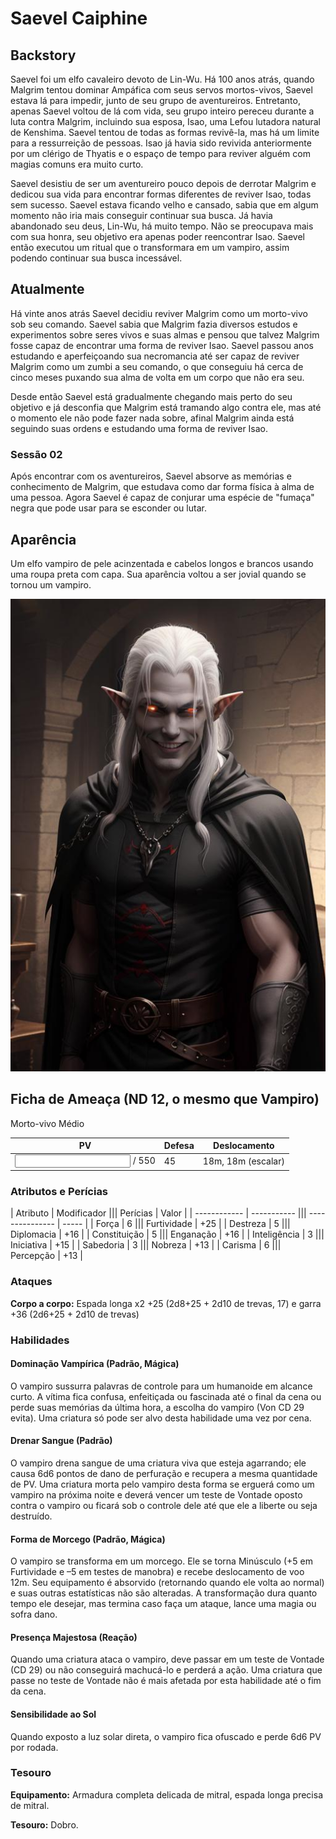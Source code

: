 # Saevel Caiphine

## Backstory

Saevel foi um elfo cavaleiro devoto de Lin-Wu. Há 100 anos atrás, quando Malgrim tentou dominar Ampáfica com seus servos mortos-vivos, Saevel estava lá para impedir, junto de seu grupo de aventureiros. Entretanto, apenas Saevel voltou de lá com vida, seu grupo inteiro pereceu durante a luta contra Malgrim, incluindo sua esposa, Isao, uma Lefou lutadora natural de Kenshima. Saevel tentou de todas as formas revivê-la, mas há um limite para a ressurreição de pessoas. Isao já havia sido revivida anteriormente por um clérigo de Thyatis e o espaço de tempo para reviver alguém com magias comuns era muito curto.

Saevel desistiu de ser um aventureiro pouco depois de derrotar Malgrim e dedicou sua vida para encontrar formas diferentes de reviver Isao, todas sem sucesso. Saevel estava ficando velho e cansado, sabia que em algum momento não iria mais conseguir continuar sua busca. Já havia abandonado seu deus, Lin-Wu, há muito tempo. Não se preocupava mais com sua honra, seu objetivo era apenas poder reencontrar Isao. Saevel então executou um ritual que o transformara em um vampiro, assim podendo continuar sua busca incessável.

## Atualmente

Há vinte anos atrás Saevel decidiu reviver Malgrim como um morto-vivo sob seu comando. Saevel sabia que Malgrim fazia diversos estudos e experimentos sobre seres vivos e suas almas e pensou que talvez Malgrim fosse capaz de encontrar uma forma de reviver Isao. Saevel passou anos estudando e aperfeiçoando sua necromancia até ser capaz de reviver Malgrim como um zumbi a seu comando, o que conseguiu há cerca de cinco meses puxando sua alma de volta em um corpo que não era seu.

Desde então Saevel está gradualmente chegando mais perto do seu objetivo e já desconfia que Malgrim está tramando algo contra ele, mas até o momento ele não pode fazer nada sobre, afinal Malgrim ainda está seguindo suas ordens e estudando uma forma de reviver Isao.

### Sessão 02

Após encontrar com os aventureiros, Saevel absorve as memórias e conhecimento de Malgrim, que estudava como dar forma física à alma de uma pessoa. Agora Saevel é capaz de conjurar uma espécie de "fumaça" negra que pode usar para se esconder ou lutar.

## Aparência

Um elfo vampiro de pele acinzentada e cabelos longos e brancos usando uma roupa preta com capa. Sua aparência voltou a ser jovial quando se tornou um vampiro.

![Saevel Caiphine](../../../assets/images/saevel.jpeg)

## Ficha de Ameaça (ND 12, o mesmo que Vampiro)

Morto-vivo Médio

| PV                                    | Defesa | Deslocamento        |
| ------------------------------------- | ------ | ------------------- |
| <input type="number" min="0" /> / 550 | 45     | 18m, 18m (escalar)  |

### Atributos e Perícias

| Atributo     | Modificador ||| Perícias        | Valor |
| ------------ | ----------- ||| --------------- | ----- |
| Força        | 6           ||| Furtividade     | +25   |
| Destreza     | 5           ||| Diplomacia      | +16   |
| Constituição | 5           ||| Enganação       | +16   |
| Inteligência | 3           ||| Iniciativa      | +15   |
| Sabedoria    | 3           ||| Nobreza         | +13   |
| Carisma      | 6           ||| Percepção       | +13   |

### Ataques

**Corpo a corpo:** Espada longa x2 +25 (2d8+25 + 2d10 de trevas, 17) e garra +36 (2d6+25 + 2d10 de trevas)

### Habilidades

#### Dominação Vampírica (Padrão, Mágica)

O vampiro sussurra palavras de controle para um humanoide em alcance curto. A vítima fica confusa, enfeitiçada ou fascinada até o final da cena ou perde suas memórias da última hora, a escolha do vampiro (Von CD 29 evita). Uma criatura só pode ser alvo desta habilidade uma vez por cena.

#### Drenar Sangue (Padrão)

O vampiro drena sangue de uma criatura viva que esteja agarrando; ele causa 6d6 pontos de dano de perfuração e recupera a mesma quantidade de PV. Uma criatura morta pelo vampiro desta forma se erguerá como um vampiro na próxima noite e deverá vencer um teste de Vontade oposto contra o vampiro ou ficará sob o controle dele até que ele a liberte ou seja destruído.

#### Forma de Morcego (Padrão, Mágica)

O vampiro se transforma em um morcego. Ele se torna Minúsculo (+5 em Furtividade e –5 em testes de manobra) e recebe deslocamento de voo 12m. Seu equipamento é absorvido (retornando quando ele volta ao normal) e suas outras estatísticas não são alteradas. A transformação dura quanto tempo ele desejar, mas termina caso faça um ataque, lance uma magia ou sofra dano.

#### Presença Majestosa (Reação)

Quando uma criatura ataca o vampiro, deve passar em um teste de Vontade (CD 29) ou não conseguirá machucá-lo e perderá a ação. Uma criatura que passe no teste de Vontade não é mais afetada por esta habilidade até o fim da cena.

#### Sensibilidade ao Sol

Quando exposto a luz solar direta, o vampiro fica ofuscado e perde 6d6 PV por rodada.

### Tesouro

**Equipamento:** Armadura completa delicada de mitral, espada longa precisa de mitral.

**Tesouro:** Dobro.
